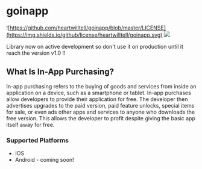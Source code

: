 # goinapp

![https://github.com/heartwilltell/goinapp/blob/master/LICENSE](https://img.shields.io/github/license/heartwilltell/goinapp.svg)
![](https://img.shields.io/badge/platform-ios-green.svg)

Library now on active development so don't use it on production until it reach the version v1.0 !!  

## What Is In-App Purchasing?

In-app purchasing refers to the buying of goods and services from inside an application on a device, such as a smartphone or tablet. 
In-app purchases allow developers to provide their application for free. 
The developer then advertises upgrades to the paid version, paid feature unlocks, special items for sale, or even ads other apps and services to anyone who downloads the free version. 
This allows the developer to profit despite giving the basic app itself away for free.

### Supported Platforms

 - IOS 
 - Android - coming soon!
